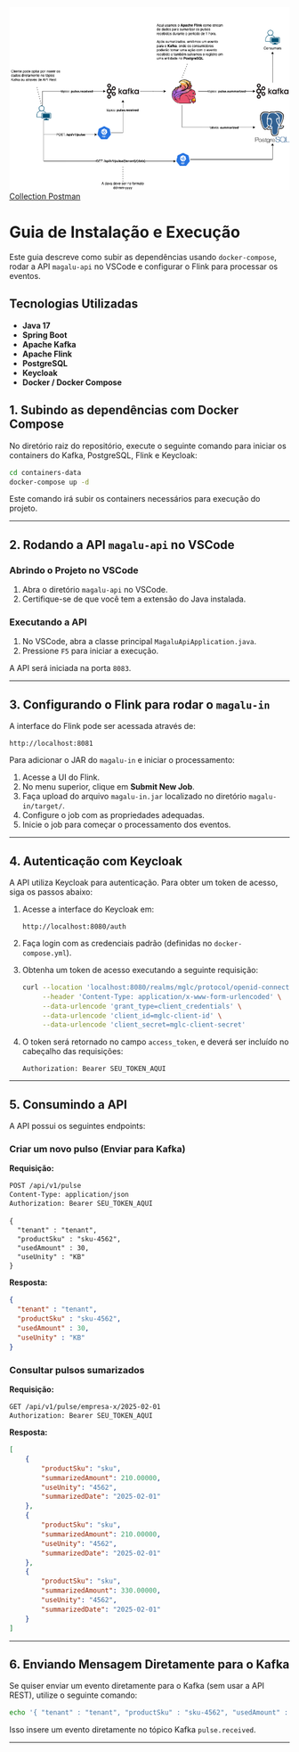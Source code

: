 ![Arquitetura do Sistema](arch.png)
[Collection Postman](Magalu-API.postman_collection.json)

# Guia de Instalação e Execução

Este guia descreve como subir as dependências usando `docker-compose`, rodar a API `magalu-api` no VSCode e configurar o Flink para processar os eventos.

## Tecnologias Utilizadas

- **Java 17**
- **Spring Boot**
- **Apache Kafka**
- **Apache Flink**
- **PostgreSQL**
- **Keycloak**
- **Docker / Docker Compose**

## 1. Subindo as dependências com Docker Compose

No diretório raiz do repositório, execute o seguinte comando para iniciar os containers do Kafka, PostgreSQL, Flink e Keycloak:

```sh
cd containers-data
docker-compose up -d
```

Este comando irá subir os containers necessários para execução do projeto.

---

## 2. Rodando a API `magalu-api` no VSCode

### Abrindo o Projeto no VSCode

1. Abra o diretório `magalu-api` no VSCode.
2. Certifique-se de que você tem a extensão do Java instalada.

### Executando a API

1. No VSCode, abra a classe principal `MagaluApiApplication.java`.
2. Pressione `F5` para iniciar a execução.

A API será iniciada na porta `8083`.

---

## 3. Configurando o Flink para rodar o `magalu-in`

A interface do Flink pode ser acessada através de:

```
http://localhost:8081
```

Para adicionar o JAR do `magalu-in` e iniciar o processamento:

1. Acesse a UI do Flink.
2. No menu superior, clique em **Submit New Job**.
3. Faça upload do arquivo `magalu-in.jar` localizado no diretório `magalu-in/target/`.
4. Configure o job com as propriedades adequadas.
5. Inicie o job para começar o processamento dos eventos.

---

## 4. Autenticação com Keycloak

A API utiliza Keycloak para autenticação. Para obter um token de acesso, siga os passos abaixo:

1. Acesse a interface do Keycloak em:
   ```
   http://localhost:8080/auth
   ```
2. Faça login com as credenciais padrão (definidas no `docker-compose.yml`).
3. Obtenha um token de acesso executando a seguinte requisição:
   
   ```sh
   curl --location 'localhost:8080/realms/mglc/protocol/openid-connect/token' \
        --header 'Content-Type: application/x-www-form-urlencoded' \
        --data-urlencode 'grant_type=client_credentials' \
        --data-urlencode 'client_id=mglc-client-id' \
        --data-urlencode 'client_secret=mglc-client-secret'
   ```

4. O token será retornado no campo `access_token`, e deverá ser incluído no cabeçalho das requisições:
   
   ```http
   Authorization: Bearer SEU_TOKEN_AQUI
   ```

---

## 5. Consumindo a API

A API possui os seguintes endpoints:

### Criar um novo pulso (Enviar para Kafka)

**Requisição:**

```http
POST /api/v1/pulse
Content-Type: application/json
Authorization: Bearer SEU_TOKEN_AQUI

{
  "tenant" : "tenant",
  "productSku" : "sku-4562",
  "usedAmount" : 30,
  "useUnity" : "KB"
}
```

**Resposta:**
```json
{
  "tenant" : "tenant",
  "productSku" : "sku-4562",
  "usedAmount" : 30,
  "useUnity" : "KB"
}
```

### Consultar pulsos sumarizados

**Requisição:**
```http
GET /api/v1/pulse/empresa-x/2025-02-01
Authorization: Bearer SEU_TOKEN_AQUI
```

**Resposta:**
```json
[
    {
        "productSku": "sku",
        "summarizedAmount": 210.00000,
        "useUnity": "4562",
        "summarizedDate": "2025-02-01"
    },
    {
        "productSku": "sku",
        "summarizedAmount": 210.00000,
        "useUnity": "4562",
        "summarizedDate": "2025-02-01"
    },
    {
        "productSku": "sku",
        "summarizedAmount": 330.00000,
        "useUnity": "4562",
        "summarizedDate": "2025-02-01"
    }
]
```
---

## 6. Enviando Mensagem Diretamente para o Kafka

Se quiser enviar um evento diretamente para o Kafka (sem usar a API REST), utilize o seguinte comando:

```sh
echo '{ "tenant" : "tenant", "productSku" : "sku-4562", "usedAmount" : 30, "useUnity" : "KB" }' | kafka-console-producer --broker-list localhost:9092 --topic pulse.received
```

Isso insere um evento diretamente no tópico Kafka `pulse.received`.

---
